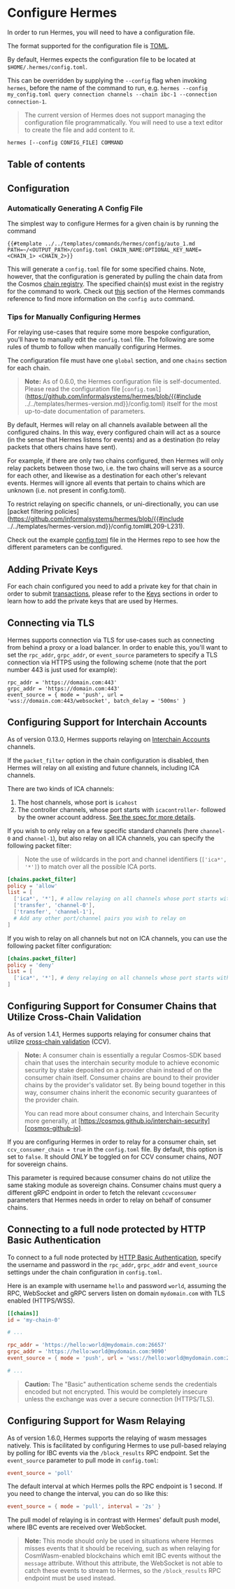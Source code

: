 # Configure Hermes

In order to run Hermes, you will need to have a configuration file.

The format supported for the configuration file is [TOML](https://toml.io/en/).

By default, Hermes expects the configuration file to be located at `$HOME/.hermes/config.toml`.

This can be overridden by supplying the `--config` flag when invoking `hermes`, before the
name of the command to run, e.g. `hermes --config my_config.toml query connection channels --chain ibc-1 --connection connection-1`.

> The current version of Hermes does not support managing the configuration file programmatically.
> You will need to use a text editor to create the file and add content to it.

```bash
hermes [--config CONFIG_FILE] COMMAND
```

## Table of contents

<!-- toc -->

## Configuration

### Automatically Generating A Config File 

The simplest way to configure Hermes for a given chain is by running the command

```shell 
{{#template ../../templates/commands/hermes/config/auto_1.md PATH=~/<OUTPUT_PATH>/config.toml CHAIN_NAME:OPTIONAL_KEY_NAME=<CHAIN_1> <CHAIN_2>}}
```

This will generate a `config.toml` file for some specified chains. Note, however, that the configuration is generated by pulling the chain data from the Cosmos [chain registry][chain-registry]. The specified chain(s) must exist in the registry for the command to work. Check out [this][config-auto-reference] section of the Hermes commands reference to find more information on the `config auto` command.

### Tips for Manually Configuring Hermes

For relaying use-cases that require some more bespoke configuration, you'll have to manually edit the `config.toml` file. The following are some rules of thumb to follow when manually configuring Hermes.

The configuration file must have one `global` section, and one `chains` section for each chain.
<!-- markdown-link-check-disable -->
> **Note:** As of 0.6.0, the Hermes configuration file is self-documented.
> Please read the configuration file [`config.toml`](https://github.com/informalsystems/hermes/blob/{{#include ../../templates/hermes-version.md}}/config.toml)
> itself for the most up-to-date documentation of parameters.


By default, Hermes will relay on all channels available between all the configured chains.
In this way, every configured chain will act as a source (in the sense that Hermes listens for events)
and as a destination (to relay packets that others chains have sent).

For example, if there are only two chains configured, then Hermes will only relay packets between those two,
i.e. the two chains will serve as a source for each other, and likewise as a destination for each other's relevant events.
Hermes will ignore all events that pertain to chains which are unknown (i.e. not present in config.toml).

To restrict relaying on specific channels, or uni-directionally, you can use [packet filtering policies](https://github.com/informalsystems/hermes/blob/{{#include ../../templates/hermes-version.md}}/config.toml#L209-L231).

Check out the example [config.toml][hermes-config] file in the Hermes repo to see how the different parameters can be configured.
<!-- markdown-link-check-enabled -->

## Adding Private Keys

For each chain configured you need to add a private key for that chain in order to submit [transactions](../commands/tx/index.md),
please refer to the [Keys](../commands/keys/index.md) sections in order to learn how to add the private keys that are used by Hermes.

## Connecting via TLS

Hermes supports connection via TLS for use-cases such as connecting from behind
a proxy or a load balancer. In order to enable this, you'll want to set the
`rpc_addr`, `grpc_addr`, or `event_source` parameters to specify a TLS
connection via HTTPS using the following scheme (note that the port number 443
is just used for example):
```
rpc_addr = 'https://domain.com:443'
grpc_addr = 'https://domain.com:443'
event_source = { mode = 'push', url = 'wss://domain.com:443/websocket', batch_delay = '500ms' }
```

## Configuring Support for Interchain Accounts

As of version 0.13.0, Hermes supports relaying on [Interchain Accounts][ica] channels.

If the `packet_filter` option in the chain configuration is disabled, then
Hermes will relay on all existing and future channels, including ICA channels.

There are two kinds of ICA channels:

1. The host channels, whose port is `icahost`
2. The controller channels, whose port starts with `icacontroller-` followed
   by the owner account address. [See the spec for more details][ica].

If you wish to only relay on a few specific standard channels (here `channel-0` and `channel-1`),
but also relay on all ICA channels, you can specify the following packet filter:

> Note the use of wildcards in the port and channel identifiers (`['ica*', '*']`)
> to match over all the possible ICA ports.

```toml
[chains.packet_filter]
policy = 'allow'
list = [
  ['ica*', '*'], # allow relaying on all channels whose port starts with `ica`
  ['transfer', 'channel-0'],
  ['transfer', 'channel-1'],
  # Add any other port/channel pairs you wish to relay on
]
```

If you wish to relay on all channels but not on ICA channels, you can use
the following packet filter configuration:

```toml
[chains.packet_filter]
policy = 'deny'
list = [
  ['ica*', '*'], # deny relaying on all channels whose port starts with `ica`
]
```

## Configuring Support for Consumer Chains that Utilize Cross-Chain Validation 

As of version 1.4.1, Hermes supports relaying for consumer chains that utilize [cross-chain validation][ccv] (CCV).

> **Note:** A consumer chain is essentially a regular Cosmos-SDK based chain that uses the interchain security
module to achieve economic security by stake deposited on a provider chain instead of on the consumer chain 
itself. Consumer chains are bound to their provider chains by the provider's validator set. By being bound 
together in this way, consumer chains inherit the economic security guarantees of the provider chain.
>
> You can read more about consumer chains, and Interchain Security more generally, at [https://cosmos.github.io/interchain-security][cosmos-github-io].

If you are configuring Hermes in order to relay for a consumer chain, set `ccv_consumer_chain = true` in the `config.toml` file. 
By default, this option is set to `false`. It should *ONLY* be toggled on for CCV consumer chains, *NOT* for sovereign chains.

This parameter is required because consumer chains do not utilize the same staking module as sovereign chains.
Consumer chains must query a different gRPC endpoint in order to fetch the relevant `ccvconsumer` parameters that Hermes 
needs in order to relay on behalf of consumer chains.

## Connecting to a full node protected by HTTP Basic Authentication

To connect to a full node protected by [HTTP Basic Authentication][http-basic-auth],
specify the username and password in the `rpc_addr`, `grpc_addr` and `event_source` settings
under the chain configuration in `config.toml`.

Here is an example with username `hello` and password `world`, assuming the RPC, WebSocket and gRPC servers
listen on domain `mydomain.com` with TLS enabled (HTTPS/WSS).

```toml
[[chains]]
id = 'my-chain-0'

# ...

rpc_addr = 'https://hello:world@mydomain.com:26657'
grpc_addr = 'https://hello:world@mydomain.com:9090'
event_source = { mode = 'push', url = 'wss://hello:world@mydomain.com:26657/websocket', batch_delay = '500ms' }

# ...
```

> **Caution:** The "Basic" authentication scheme sends the credentials encoded but not encrypted.
> This would be completely insecure unless the exchange was over a secure connection (HTTPS/TLS).

## Configuring Support for Wasm Relaying

As of version 1.6.0, Hermes supports the relaying of wasm messages natively. This is facilitated by configuring
Hermes to use pull-based relaying by polling for IBC events via the `/block_results` RPC endpoint. Set
the `event_source` parameter to pull mode in `config.toml`:

```toml
event_source = 'poll'
```

The default interval at which Hermes polls the RPC endpoint is 1 second. If you need to change the interval,
you can do so like this:

```toml
event_source = { mode = 'pull', interval = '2s' }
```

The pull model of relaying is in contrast with Hermes' default push model, where IBC events are received
over WebSocket. 

> **Note:** This mode should only be used in situations where Hermes misses events that it should
be receiving, such as when relaying for CosmWasm-enabled blockchains which emit IBC events without the
`message` attribute. Without this attribute, the WebSocket is not able to catch these events to stream
to Hermes, so the `/block_results` RPC endpoint must be used instead. 

[ccv]: https://github.com/cosmos/ibc/blob/main/spec/app/ics-028-cross-chain-validation/README.md
[cosmos-github-io]: https://cosmos.github.io/interchain-security
[http-basic-auth]: https://developer.mozilla.org/en-US/docs/Web/HTTP/Authentication
[ica]: https://github.com/cosmos/ibc/blob/master/spec/app/ics-027-interchain-accounts/README.md
[chain-registry]: https://github.com/cosmos/chain-registry
[config-auto-reference]: ../commands/config.md#automatically-generate-configuration-files-for-specified-chains
[hermes-config]: https://github.com/informalsystems/hermes/blob/master/config.toml